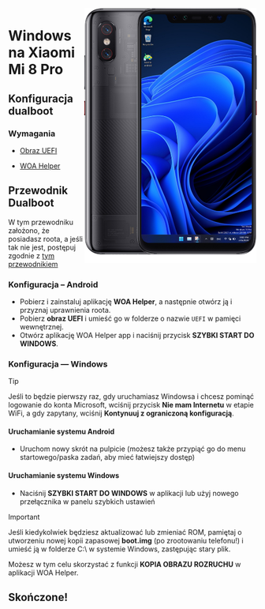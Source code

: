 <img align="right" src="https://github.com/n00b69/woa-equuleus/blob/main/equuleus.png" width="350" alt="Windows 11 running on equuleus">

# Windows na Xiaomi Mi 8 Pro

## Konfiguracja dualboot

### Wymagania
- [Obraz UEFI](https://github.com/n00b69/woa-equuleus/releases/tag/UEFI)

- [WOA Helper](https://github.com/Marius586/WoA-Helper-update/releases/tag/WOA)

## Przewodnik Dualboot
W tym przewodniku założono, że posiadasz roota, a jeśli tak nie jest, postępuj zgodnie z [tym przewodnikiem](root.md)

### Konfiguracja – Android
- Pobierz i zainstaluj aplikację **WOA Helper**, a następnie otwórz ją i przyznaj uprawnienia roota.
- Pobierz **obraz UEFI** i umieść go w folderze o nazwie `UEFI` w pamięci wewnętrznej.
- Otwórz aplikację WOA Helper app i naciśnij przycisk **SZYBKI START DO WINDOWS**.

### Konfiguracja — Windows
> [!Tip]
> Jeśli to będzie pierwszy raz, gdy uruchamiasz Windowsa i chcesz pominąć logowanie do konta Microsoft, wciśnij przycisk **Nie mam Internetu** w etapie WiFi, a gdy zapytany, wciśnij **Kontynuuj z ograniczoną konfiguracją**.

#### Uruchamianie systemu Android
- Uruchom nowy skrót na pulpicie (możesz także przypiąć go do menu startowego/paska zadań, aby mieć łatwiejszy dostęp)

#### Uruchamianie systemu Windows
- Naciśnij **SZYBKI START DO WINDOWS** w aplikacji lub użyj nowego przełącznika w panelu szybkich ustawień

> [!Important]
> Jeśli kiedykolwiek będziesz aktualizować lub zmieniać ROM, pamiętaj o utworzeniu nowej kopii zapasowej **boot.img** (po zrootowaniu telefonu!) i umieść ją w folderze C:\ w systemie Windows, zastępując stary plik.
>
> Możesz w tym celu skorzystać z funkcji **KOPIA OBRAZU ROZRUCHU** w aplikacji WOA Helper.

## Skończone!





















